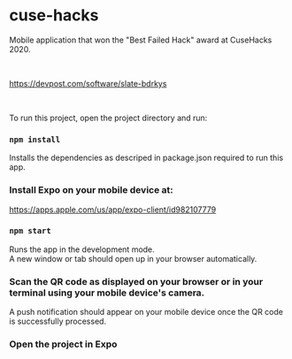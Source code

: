 # cuse-hacks
Mobile application that won the "Best Failed Hack" award at CuseHacks 2020.

<br />

https://devpost.com/software/slate-bdrkys

<br />

To run this project, open the project directory and run:

### `npm install`
Installs the dependencies as descriped in package.json required to run this app.<br />

### Install Expo on your mobile device at:
https://apps.apple.com/us/app/expo-client/id982107779

### `npm start`
Runs the app in the development mode.<br />
A new window or tab should open up in your browser automatically.

### Scan the QR code as displayed on your browser or in your terminal using your mobile device's camera.
A push notification should appear on your mobile device once the QR code is successfully processed.

### Open the project in Expo
